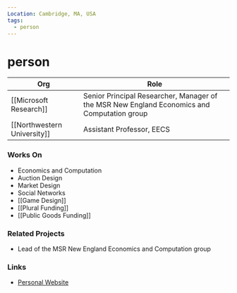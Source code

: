 ```yaml
---
Location: Cambridge, MA, USA
tags:
  - person
---
```

# person

| Org                               | Role                                          |
| --------------------------------- | --------------------------------------------- |
| [[Microsoft Research]]            | Senior Principal Researcher, Manager of the MSR New England Economics and Computation group |
| [[Northwestern University]]       | Assistant Professor, EECS                     |

### Works On

- Economics and Computation
- Auction Design
- Market Design
- Social Networks
- [[Game Design]]
- [[Plural Funding]]
- [[Public Goods Funding]]

### Related Projects

- Lead of the MSR New England Economics and Computation group

### Links

- [Personal Website](http://www.immorlica.com)
